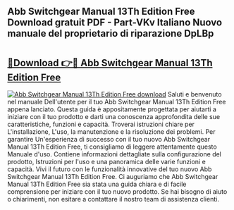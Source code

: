 ## Abb Switchgear Manual 13Th Edition Free Download gratuit PDF - Part-VKv Italiano Nuovo manuale del proprietario di riparazione DpLBp

# <h2><a href="http://dfaqu0.blite.top/?on=Abb+Switchgear+Manual+13Th+Edition+Free">🔗Download 👉🔴 Abb Switchgear Manual 13Th Edition Free</a></h2>

[![Abb Switchgear Manual 13Th Edition Free download](https://i.imgur.com/lujVjoI.png)](http://dfaqu0.blite.top/?on=Abb+Switchgear+Manual+13Th+Edition+Free)
Saluti e benvenuto nel manuale Dell'utente per il tuo Abb Switchgear Manual 13Th Edition Free appena lanciato. Questa guida è appositamente progettata per aiutarti a iniziare con il tuo prodotto e darti una conoscenza approfondita delle sue caratteristiche, funzioni e capacità. Troverai istruzioni chiare per L'installazione, L'uso, la manutenzione e la risoluzione dei problemi. Per garantire Un'esperienza di successo con il tuo nuovo Abb Switchgear Manual 13Th Edition Free, ti consigliamo di leggere attentamente questo Manuale d'uso. Contiene informazioni dettagliate sulla configurazione del prodotto, Istruzioni per l'uso e una panoramica delle varie funzioni e capacità. Vivi il futuro con le funzionalità innovative del tuo nuovo Abb Switchgear Manual 13Th Edition Free. Ci auguriamo che Abb Switchgear Manual 13Th Edition Free sia stata una guida chiara e di facile comprensione per iniziare con il tuo nuovo prodotto. Se hai bisogno di aiuto o chiarimenti, non esitare a contattare il nostro team di assistenza clienti.
